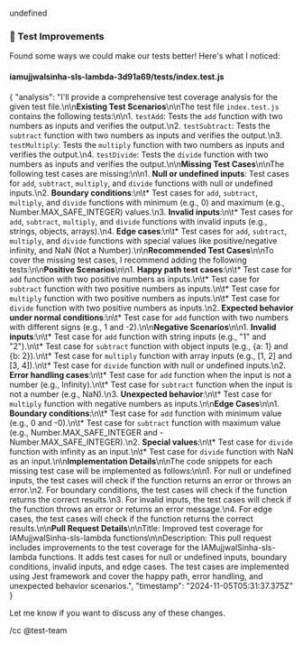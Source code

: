 undefined
### 🧪 Test Improvements

Found some ways we could make our tests better! Here's what I noticed:


#### iamujjwalsinha-sls-lambda-3d91a69/__tests__/index.test.js
{
  "analysis": "I'll provide a comprehensive test coverage analysis for the given test file.\n\n**Existing Test Scenarios**\n\nThe test file `index.test.js` contains the following tests:\n\n1. `testAdd`: Tests the `add` function with two numbers as inputs and verifies the output.\n2. `testSubtract`: Tests the `subtract` function with two numbers as inputs and verifies the output.\n3. `testMultiply`: Tests the `multiply` function with two numbers as inputs and verifies the output.\n4. `testDivide`: Tests the `divide` function with two numbers as inputs and verifies the output.\n\n**Missing Test Cases**\n\nThe following test cases are missing:\n\n1. **Null or undefined inputs**: Test cases for `add`, `subtract`, `multiply`, and `divide` functions with null or undefined inputs.\n2. **Boundary conditions**:\n\t* Test cases for `add`, `subtract`, `multiply`, and `divide` functions with minimum (e.g., 0) and maximum (e.g., Number.MAX_SAFE_INTEGER) values.\n3. **Invalid inputs**:\n\t* Test cases for `add`, `subtract`, `multiply`, and `divide` functions with invalid inputs (e.g., strings, objects, arrays).\n4. **Edge cases**:\n\t* Test cases for `add`, `subtract`, `multiply`, and `divide` functions with special values like positive/negative infinity, and NaN (Not a Number).\n\n**Recommended Test Cases**\n\nTo cover the missing test cases, I recommend adding the following tests:\n\n**Positive Scenarios**\n\n1. **Happy path test cases**:\n\t* Test case for `add` function with two positive numbers as inputs.\n\t* Test case for `subtract` function with two positive numbers as inputs.\n\t* Test case for `multiply` function with two positive numbers as inputs.\n\t* Test case for `divide` function with two positive numbers as inputs.\n2. **Expected behavior under normal conditions**:\n\t* Test case for `add` function with two numbers with different signs (e.g., 1 and -2).\n\n**Negative Scenarios**\n\n1. **Invalid inputs**:\n\t* Test case for `add` function with string inputs (e.g., \"1\" and \"2\").\n\t* Test case for `subtract` function with object inputs (e.g., {a: 1} and {b: 2}).\n\t* Test case for `multiply` function with array inputs (e.g., [1, 2] and [3, 4]).\n\t* Test case for `divide` function with null or undefined inputs.\n2. **Error handling cases**:\n\t* Test case for `add` function when the input is not a number (e.g., Infinity).\n\t* Test case for `subtract` function when the input is not a number (e.g., NaN).\n3. **Unexpected behavior**:\n\t* Test case for `multiply` function with negative numbers as inputs.\n\n**Edge Cases**\n\n1. **Boundary conditions**:\n\t* Test case for `add` function with minimum value (e.g., 0 and -0).\n\t* Test case for `subtract` function with maximum value (e.g., Number.MAX_SAFE_INTEGER and -Number.MAX_SAFE_INTEGER).\n2. **Special values**:\n\t* Test case for `divide` function with infinity as an input.\n\t* Test case for `divide` function with NaN as an input.\n\n**Implementation Details**\n\nThe code snippets for each missing test case will be implemented as follows:\n\n1. For null or undefined inputs, the test cases will check if the function returns an error or throws an error.\n2. For boundary conditions, the test cases will check if the function returns the correct results.\n3. For invalid inputs, the test cases will check if the function throws an error or returns an error message.\n4. For edge cases, the test cases will check if the function returns the correct results.\n\n**Pull Request Details**\n\nTitle: Improved test coverage for IAMujjwalSinha-sls-lambda functions\n\nDescription: This pull request includes improvements to the test coverage for the IAMujjwalSinha-sls-lambda functions. It adds test cases for null or undefined inputs, boundary conditions, invalid inputs, and edge cases. The test cases are implemented using Jest framework and cover the happy path, error handling, and unexpected behavior scenarios.",
  "timestamp": "2024-11-05T05:31:37.375Z"
}


Let me know if you want to discuss any of these changes.

/cc @test-team